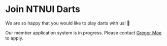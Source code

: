 # Join NTNUI Darts

We are so happy that you would like to play darts with us! 🥳

Our member application system is in progress. Please contact [Gregor Moe](mailto:moethegregor@gmail.com) to apply.
